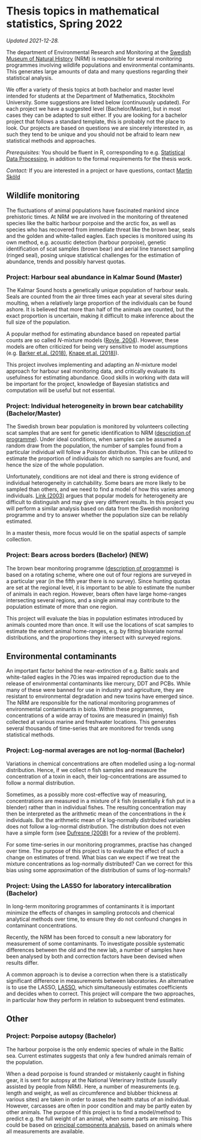 # Thesis topics in mathematical statistics, Spring 2022

*Updated 2021-12-28.*

The department of Environmental Research and Monitoring at
the [Swedish Museum of Natural History](https://www.nrm.se/) (NRM) is responsible for
several monitoring programmes involving wildlife populations
and environmental contaminants. This generates large amounts
of data and many questions regarding their statistical analysis.

We offer a variety of thesis topics at both bachelor and 
master level intended for students at the Department of Mathematics, 
Stockholm University. Some suggestions are listed below (continuously updated). 
For each
project we have a suggested level (Bachelor/Master), but in
most cases they can be adapted to suit either.
If you are looking for a bachelor project that follows a 
standard template, this is probably not the place to look.
Our projects are based on questions we are sincerely
interested in, as such they tend to be unique and you 
should not be afraid to learn new statistical methods 
and approaches.

*Prerequisites:* You should be fluent in R, corresponding
to e.g. [Statistical Data Processing](https://sisu.it.su.se/search/archive_info/MT5013/en?archive=1),
in addition to the formal requirements for the thesis work.

*Contact:* If you are interested in a project or have questions, contact [Martin Sköld](https://www.nrm.se/ommuseet/kontakt/sokmedarbetare.10484.html?sv.url=12.6321786f122df65955f80007928&state=detail&userId=247.9ac8e13d01fc764c839e34686702ad37)

## Wildlife monitoring

The fluctuations of animal populations have fascinated 
mankind since prehistoric times. At NRM we are involved 
in the monitoring of threatened species like the baltic
harbour porpoise and the arctic fox, as well as species
who has recovered from immediate threat like the brown 
bear, seals and the golden and white-tailed eagles. Each species is 
monitored using its own method, e.g. acoustic detection 
(harbour porpoise), genetic identification of scat samples 
(brown bear) and aerial line transect sampling (ringed seal),
posing unique statistical challenges for the estimation
of abundance, trends and possibly harvest quotas.


### Project: Harbour seal abundance in Kalmar Sound (Master)

The Kalmar Sound hosts a genetically unique population
of harbour seals. Seals are counted from the air three
times each year at several sites during moulting, when a relatively large
proportion of the individuals can be found ashore. It
is believed that more than half of the animals
are counted, but the exact proportion is uncertain, making
it difficult to make inference about the full size of 
the population.

A popular method for estimating abundance based on 
repeated partial counts are so called *N*-mixture
models ([Royle, 2004](https://doi.org/10.1111/j.0006-341X.2004.00142.x)). 
However, these models are often 
criticized for being very sensitive to model 
assumptions (e.g. [Barker et.al. (2018)](https://doi.org/10.1111/biom.12734), 
[Knape et.al. (2018)](https://doi.org/10.1111/2041-210X.13062)). 

This project involves implementing and adapting an
$N$-mixture model approach for harbour seal monitoring data, and
critically evaluate its usefulness for estimating abundance. Good
skills in working with data will be important for the project, knowledge
of Bayesian statistics and computation will be useful but not essential.

### Project: Individual heterogeneity in brown bear catchability (Bachelor/Master)

The Swedish brown bear population is monitored by volunteers collecting
scat samples that are sent for genetic identification to NRM ([description of programme](https://www.nrm.se/forskningochsamlingar/miljoforskningochovervakning/viltovervakning/brunbjorn/inventeringsarbete.9005859.html)). Under ideal
conditions, when samples can be assumed a random draw from the population,
the number of samples found from a particular individual will follow a
Poisson distribution. This can be utilized to estimate the proportion of
individuals for which no samples are found, and hence the size of the
whole population.

Unfortunately, conditions are not ideal and there is strong evidence of
individual heterogeneity in catchability. Some bears are more likely to
be sampled than others, and we need to find a model of how this varies
among individuals. [Link (2003)](https://doi.org/10.1111/j.0006-341X.2003.00129.x)
argues that popular models for heterogeneity are difficult to distinguish and may give
very different results. In this project you will perform a similar analysis
based on data from the Swedish monitoring programme and try to answer
whether the population size can be reliably estimated.

In a master thesis, more focus would lie on the spatial aspects of sample collection.

### Project: Bears across borders (Bachelor) (NEW)

The brown bear monitoring programme ([description of programme](https://www.nrm.se/forskningochsamlingar/miljoforskningochovervakning/viltovervakning/brunbjorn/inventeringsarbete.9005859.html)) is based on a rotating scheme, where one out of four
regions are surveyed in a particular year (in the fifth year there is no survey). Since
hunting quotas are set at the regional level, it is important to be able to estimate the
number of animals in each region. However,  bears
often have large home-ranges intersecting several regions, and a single animal may
contribute to the population estimate of more than one region.

This project will evaluate the bias in population estimates introduced by animals
counted more than once. It will use the locations of scat samples to estimate the extent 
animal home-ranges, e.g. by fitting bivariate normal distributions, and the proportions they
intersect with surveyed regions.

## Environmental contaminants 

An important factor behind the near-extinction of e.g. Baltic seals and white-tailed eagles in
the 70:ies was impaired reproduction due to the release of environmental contaminants
like mercury, DDT and PCBs. While many of these were banned for use in industry and
agriculture, they are resistant to environmental degradation and new toxins have
emerged since. The NRM are responsible for the national monitoring programmes of environmental
contaminants in biota. Within these programmes, concentrations of a wide array of toxins are
measured in (mainly) fish collected at various marine and freshwater locations. This generates
several thousands of time-series that are monitored for trends usng statistical methods.

### Project: Log-normal averages are not log-normal (Bachelor)

Variations in chemical concentrations are often modelled using a log-normal distribution. Hence, if 
we collect *n* fish samples and measure the concentration of a toxin in each, their log-concentrations are assumed to follow a normal distribution.

Sometimes, as a possibly more cost-effective way of measuring, concentrations are measured in
a mixture of *k* fish (essentially *k* fish put in a blender) rather than in individual fishes. The resulting concentration may then be interpreted as the arithmetic mean of the concentrations in the *k* individuals. But the arithmetic mean of *k* log-normally distributed
variables does not follow a log-normal distribution. The distribution does not even have a simple form (see [Dufresne (2008)](http://ozdaniel.com/A/DufresneLognormalsARC2008.pdf) for a review of the problem).

For some time-series in our monitoring programmes, practise has changed over time. The purpose
of this project is to evaluate the effect of such a change on estimates of trend. What bias can
we expect if we treat the mixture concentrations as log-normally distributed? Can we correct for this bias using some approximation of the distribution of sums of log-normals?

### Project: Using the LASSO for laboratory intercalibration (Bachelor)

In long-term monitoring programmes of contaminants it is important minimize the
effects of changes in sampling protocols and chemical analytical methods over 
time, to ensure they do not confound changes in contaminant concentrations. 

Recently, the NRM has been forced to consult a new laboratory for measurement
of some contaminants. To investigate possible systematic differences between the
old and the new lab, a number of samples have been analysed by both and correction
factors have been devised when results differ.

A common approach is to devise a correction when there is a statistically 
significant difference in measurements between laboratories. An alternative is
to use the LASSO, [LASSO](https://en.wikipedia.org/wiki/Lasso_(statistics)),
which simultaneously estimates coefficients and decides when to correct. This 
project will compare the two approaches, in particular how they perform
in relation to subsequent trend estimates.


## Other

### Project: Porpoise autopsy (Bachelor)

The harbour porpoise is the only endemic species of whale in the Baltic sea. Current estimates suggests that only a few hundred animals remain of the population.

When a dead porpoise is found stranded or mistakenly caught in fishing gear, it is sent for
autopsy at the National Veterinary Institute (usually assisted by people from NRM). Here, a
number of measurements (e.g. length and weight, as well as circumference and blubber thickness
at various sites) are taken in order to asses the health status of an individual. However,
carcasses are often in poor condition and may be partly eaten by other animals. The purpose of
this project is to find a model/method to predict e.g. the full weight of an animal, when some
parts are missing. This could be based on [principal components analysis](https://en.wikipedia.org/wiki/Principal_component_analysis), based on animals where all measurements are available.

